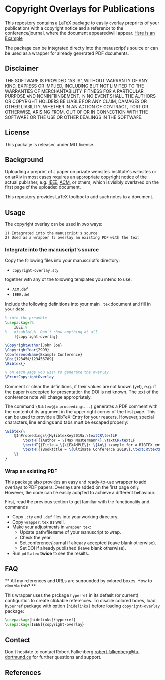 Copyright Overlays for Publications
======================================

This repository contains a LaTeX package to easily overlay preprints of your publications with a copyright notice and a reference to the conference/journal, where the document appeared/will appear. [Here is an Example](example-IEEE.pdf)

The package can be integrated directly into the manuscript's source or can be used as a wrapper for already generated PDF documents.

## Disclaimer
THE SOFTWARE IS PROVIDED "AS IS", WITHOUT WARRANTY OF ANY KIND, EXPRESS OR IMPLIED, INCLUDING BUT NOT LIMITED TO THE WARRANTIES OF MERCHANTABILITY, FITNESS FOR A PARTICULAR PURPOSE AND NONINFRINGEMENT. IN NO EVENT SHALL THE AUTHORS OR COPYRIGHT HOLDERS BE LIABLE FOR ANY CLAIM, DAMAGES OR OTHER LIABILITY, WHETHER IN AN ACTION OF CONTRACT, TORT OR OTHERWISE, ARISING FROM, OUT OF OR IN CONNECTION WITH THE SOFTWARE OR THE USE OR OTHER DEALINGS IN THE SOFTWARE.

## License
This package is released under MIT license.

## Background
Uploading a preprint of a paper on private websites, institute's websites or on arXiv in most cases requires an appropriate copyright notice of the actual publisher, e.g. [IEEE], [ACM], or others, which is visibly overlayed on the first page of the uploaded document.

This repository provides LaTeX toolbox to add such notes to a document.

## Usage
The copyright overlay can be used in two ways:

	1) Integrated into the manuscript's source
	2) Used as a wrapper to overlay an existing PDF with the text

### Integrate into the manuscript's source
Copy the following files into your manuscript's directory:

- ``copyright-overlay.sty``

together with any of the following templates you intend to use:

- ``ACM.def``
- ``IEEE.def``


Include the following definitions into your main ``.tex`` document and fill in your data.

```tex
% into the preamble
\usepackage[%
	IEEE,%
%	disabled,%	Don't show anything at all
	]{copyright-overlay}

\CopyrightAuthor{John Doe}
\CopyrightYear{2999}
\ConferenceName{Example Conference}
\Doi{123456/123456789}
\Bibtex{}

% on each page you wish to generate the overlay
\PrintCopyrightOverlay
```
Comment or clear the definitions, if their values are not known (yet), e.g. if the paper is accepted for presentation the DOI is not known. The text of the conference note will change appropriately.

The command ``\Bibtex{@inproceedings...}`` generates a PDF comment with the content of its argument in the upper right corner of the first page. This can be used to provide a BibTeX-Entry for your readers. However, special characters, line endings and tabs must be escaped properly:

```tex
\Bibtex{%
	@InProceedings\{MyBibtexKey2019a,\textCR\textLF
		\textHT{}Author = \{Max Mustermann\},\textCR\textLF
		\textHT{}Title = \{\{EXAMPLE\}: \{An\} example for a BIBTEX entry\},\textCR\textLF
		\textHT{}Booktitle = \{Ultimate Conference 2019\},\textCR\textLF
	\}
}
```

### Wrap an existing PDF
This package also provides an easy and ready-to-use wrapper to add overlays to PDF papers. Overlays are added on the first page only. However, the code can be easily adapted to achieve a different behaviour.

First, read the previous section to get familiar with the functionality and commands.

* Copy ``.sty`` and ``.def`` files into your working directory.
* Copy ``wrapper.tex`` as well.
* Make your adjustments in ``wrapper.tex``:
	* Update path/filename of your manuscript to wrap.
	* Check the year.
	* Set conference/journal if already accepted (leave blank otherwise).
	* Set DOI if already published (leave blank otherwise).
* Run ``pdflatex`` **twice** to see the results.

## FAQ

** All my references and URLs are surrounded by colored boxes. How to disable this? **

This wrapper uses the package ``hyperref`` in its default (or current) configurtion to create clickable references. To disable colored boxes, load ``hyperref`` package with option ``[hidelinks]`` before loading  ``copyright-overlay`` package:

```tex
\usepackage[hidelinks]{hyperref}
\usepackage[IEEE]{copyright-overlay}
```

## Contact
Don't hesitate to contact Robert Falkenberg <robert.falkenberg@tu-dortmund.de> for further questions and support.

## References

[IEEE]: https://www.ieee.org/content/dam/ieee-org/ieee/web/org/pubs/author_version_faq.pdf
[ACM]: https://www.acm.org/publications/policies/copyright-policy